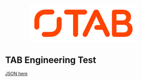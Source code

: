 <style>
.center {
  display: block;
  margin-left: auto;
  margin-right: auto;
  width: 70%;
}
</style>
<img src="./img/TAB_logotype_orange.png" width="400" class="center">

# TAB Engineering Test

[JSON here](./endpoints/caseStudies.json?raw=1)
